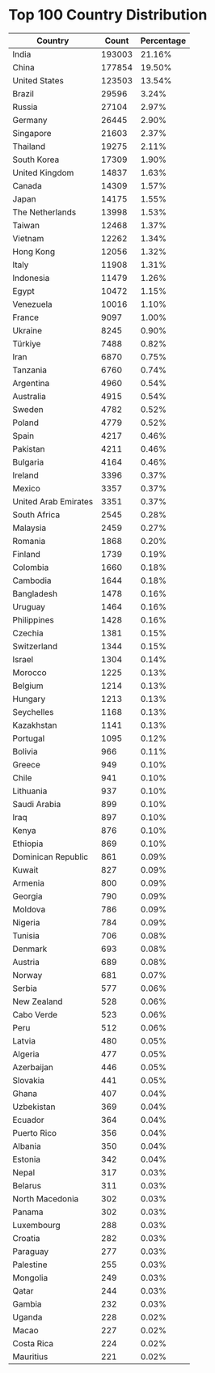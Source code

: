 # Top 100 Country Distribution
| Country | Count | Percentage |
|----|----|----|
| India | 193003 | 21.16% |
| China | 177854 | 19.50% |
| United States | 123503 | 13.54% |
| Brazil | 29596 | 3.24% |
| Russia | 27104 | 2.97% |
| Germany | 26445 | 2.90% |
| Singapore | 21603 | 2.37% |
| Thailand | 19275 | 2.11% |
| South Korea | 17309 | 1.90% |
| United Kingdom | 14837 | 1.63% |
| Canada | 14309 | 1.57% |
| Japan | 14175 | 1.55% |
| The Netherlands | 13998 | 1.53% |
| Taiwan | 12468 | 1.37% |
| Vietnam | 12262 | 1.34% |
| Hong Kong | 12056 | 1.32% |
| Italy | 11908 | 1.31% |
| Indonesia | 11479 | 1.26% |
| Egypt | 10472 | 1.15% |
| Venezuela | 10016 | 1.10% |
| France | 9097 | 1.00% |
| Ukraine | 8245 | 0.90% |
| Türkiye | 7488 | 0.82% |
| Iran | 6870 | 0.75% |
| Tanzania | 6760 | 0.74% |
| Argentina | 4960 | 0.54% |
| Australia | 4915 | 0.54% |
| Sweden | 4782 | 0.52% |
| Poland | 4779 | 0.52% |
| Spain | 4217 | 0.46% |
| Pakistan | 4211 | 0.46% |
| Bulgaria | 4164 | 0.46% |
| Ireland | 3396 | 0.37% |
| Mexico | 3357 | 0.37% |
| United Arab Emirates | 3351 | 0.37% |
| South Africa | 2545 | 0.28% |
| Malaysia | 2459 | 0.27% |
| Romania | 1868 | 0.20% |
| Finland | 1739 | 0.19% |
| Colombia | 1660 | 0.18% |
| Cambodia | 1644 | 0.18% |
| Bangladesh | 1478 | 0.16% |
| Uruguay | 1464 | 0.16% |
| Philippines | 1428 | 0.16% |
| Czechia | 1381 | 0.15% |
| Switzerland | 1344 | 0.15% |
| Israel | 1304 | 0.14% |
| Morocco | 1225 | 0.13% |
| Belgium | 1214 | 0.13% |
| Hungary | 1213 | 0.13% |
| Seychelles | 1168 | 0.13% |
| Kazakhstan | 1141 | 0.13% |
| Portugal | 1095 | 0.12% |
| Bolivia | 966 | 0.11% |
| Greece | 949 | 0.10% |
| Chile | 941 | 0.10% |
| Lithuania | 937 | 0.10% |
| Saudi Arabia | 899 | 0.10% |
| Iraq | 897 | 0.10% |
| Kenya | 876 | 0.10% |
| Ethiopia | 869 | 0.10% |
| Dominican Republic | 861 | 0.09% |
| Kuwait | 827 | 0.09% |
| Armenia | 800 | 0.09% |
| Georgia | 790 | 0.09% |
| Moldova | 786 | 0.09% |
| Nigeria | 784 | 0.09% |
| Tunisia | 706 | 0.08% |
| Denmark | 693 | 0.08% |
| Austria | 689 | 0.08% |
| Norway | 681 | 0.07% |
| Serbia | 577 | 0.06% |
| New Zealand | 528 | 0.06% |
| Cabo Verde | 523 | 0.06% |
| Peru | 512 | 0.06% |
| Latvia | 480 | 0.05% |
| Algeria | 477 | 0.05% |
| Azerbaijan | 446 | 0.05% |
| Slovakia | 441 | 0.05% |
| Ghana | 407 | 0.04% |
| Uzbekistan | 369 | 0.04% |
| Ecuador | 364 | 0.04% |
| Puerto Rico | 356 | 0.04% |
| Albania | 350 | 0.04% |
| Estonia | 342 | 0.04% |
| Nepal | 317 | 0.03% |
| Belarus | 311 | 0.03% |
| North Macedonia | 302 | 0.03% |
| Panama | 302 | 0.03% |
| Luxembourg | 288 | 0.03% |
| Croatia | 282 | 0.03% |
| Paraguay | 277 | 0.03% |
| Palestine | 255 | 0.03% |
| Mongolia | 249 | 0.03% |
| Qatar | 244 | 0.03% |
| Gambia | 232 | 0.03% |
| Uganda | 228 | 0.02% |
| Macao | 227 | 0.02% |
| Costa Rica | 224 | 0.02% |
| Mauritius | 221 | 0.02% |

